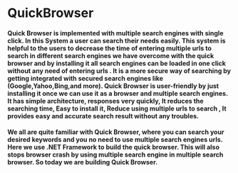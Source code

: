 # QuickBrowser


#### Quick Browser is implemented with multiple search engines with single click. In this System a user can search their needs easily. This system is helpful to the users to decrease the time of entering multiple urls to search in different search engines we have overcome with the quick browser and by installing it all search engines can be loaded in one click without any need of entering urls . It is a more secure way of searching by getting integrated with secured search engines like (Google,Yahoo,Bing,and more). Quick Browser is user-friendly by just installing it once we can use it as a browser and multiple search engines. It has simple architecture, responses very quickly, It reduces the searching time, Easy to install it, Reduce using multiple urls to search , It provides easy and accurate search result without any troubles. 
#### We all are quite familiar with Quick Browser, where you can search your desired keywords and you no need to use multiple search engines urls. Here we use .NET Framework to build the quick browser. This will also stops browser crash by using multiple search engine in multiple search browser. So today we are building Quick Browser.
